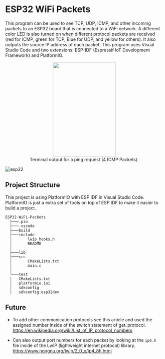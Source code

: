 # ESP32 WiFi Packets
This program can be used to see TCP, UDP, ICMP, and other incoming packets to an ESP32 board that is connected to a WiFi network. A different color LED is also turned on when different protocol packets are received (red for ICMP, green for TCP, Blue for UDP, and yellow for others). It also outputs the source IP address of each packet. This program uses Visual Studio Code and two extensions: ESP-IDF (Espressif IoT Development Framework) and PlatformIO.

<p align="center">
  <img width="200" height="300" src="https://github.com/Mohamed1628/ESP32-WiFi-Packets/assets/98979579/f452d41c-49d1-4ce3-bad5-0468cd0d631a"><br>
  Terminal output for a ping request (4 ICMP Packets).
</p>

![esp32](https://github.com/Mohamed1628/ESP32-WiFi-Packets/assets/98979579/017948c3-cd33-46de-9356-b5997f6d9371)

## Project Structure
This project is using PlatformIO with ESP IDF in Visual Studio Code. PlatformIO is just a extra set of tools on top of ESP IDF to make it easier to build a project.

```
ESP32-WiFi-Packets
  ├───.pio
  ├───.vscode
  ├───build
  ├───include
  │       lwip_hooks.h
  │       README
  │
  ├───lib
  ├───src
  │       CMakeLists.txt
  │       main.c
  │
  └───test
  │   CMakeLists.txt
  │   platformio.ini
  │   sdkconfig
  │   sdkconfig.esp32dev
```
## Future
- To add other communication protocols see this article and used the assigned number inside of the switch statement of get_protocol.
https://en.wikipedia.org/wiki/List_of_IP_protocol_numbers

- Can also output port numbers for each packet by looking at the `ip4.h` file inside of the LwIP (lightweight internet protocol) library.
  https://www.nongnu.org/lwip/2_0_x/ip4_8h.html

